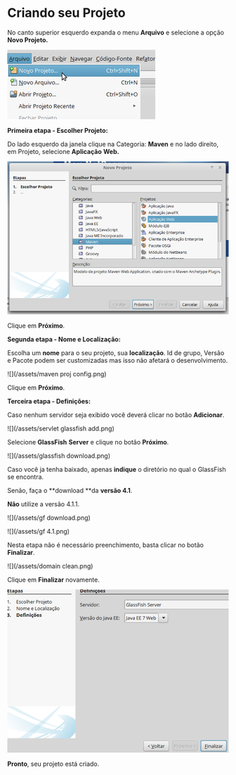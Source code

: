 # Criando seu Projeto

No canto superior esquerdo expanda o menu **Arquivo** e selecione a opção **Novo Projeto.**

![](/assets/novoprojeto.png)

**Primeira etapa - Escolher Projeto:**

Do lado esquerdo da janela clique na Categoria: **Maven** e no lado direito, em Projeto, selecione **Aplicação** **Web.**

![](/assets/maven.png)

Clique em **Próximo**.

**Segunda etapa - Nome e Localização:**

Escolha um **nome** para o seu projeto, sua **localização**. Id de grupo, Versão e Pacote podem ser customizadas mas isso não afetará o desenvolvimento.

![](/assets/maven proj config.png)

Clique em **Próximo**.

**Terceira etapa - Definições:**

Caso nenhum servidor seja exibido você deverá clicar no botão **Adicionar**.

![](/assets/servlet glassfish add.png)

Selecione **GlassFish** **Server** e clique no botão **Próximo**.

![](/assets/glassfish download.png)

Caso você ja tenha baixado, apenas **indique** o diretório no qual o GlassFish se encontra.

Senão, faça o **download **da **versão 4.1**.

**Não** utilize a versão 4.1.1.

![](/assets/gf download.png)

![](/assets/gf 4.1.png)

Nesta etapa não é necessário preenchimento, basta clicar no botão **Finalizar**.

![](/assets/domain clean.png)

Clique em **Finalizar** novamente.

![](/assets/finalizar.png)

**Pronto**, seu projeto está criado.

